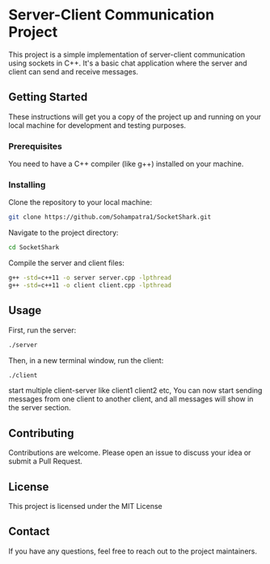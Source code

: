 
# Server-Client Communication Project

This project is a simple implementation of server-client communication using sockets in C++. It's a basic chat application where the server and client can send and receive messages.

## Getting Started

These instructions will get you a copy of the project up and running on your local machine for development and testing purposes.

### Prerequisites

You need to have a C++ compiler (like g++) installed on your machine.

### Installing

Clone the repository to your local machine:

```bash
git clone https://github.com/Sohampatra1/SocketShark.git
```

Navigate to the project directory:

```bash
cd SocketShark
```

Compile the server and client files:

```bash
g++ -std=c++11 -o server server.cpp -lpthread
g++ -std=c++11 -o client client.cpp -lpthread
```

## Usage

First, run the server:

```bash
./server
```

Then, in a new terminal window, run the client:

```bash
./client
```

start multiple client-server like client1 client2 etc,
You can now start sending messages from one client to another client, and all messages will show in the server section.

## Contributing

Contributions are welcome. Please open an issue to discuss your idea or submit a Pull Request.

## License

This project is licensed under the MIT License

## Contact

If you have any questions, feel free to reach out to the project maintainers.
